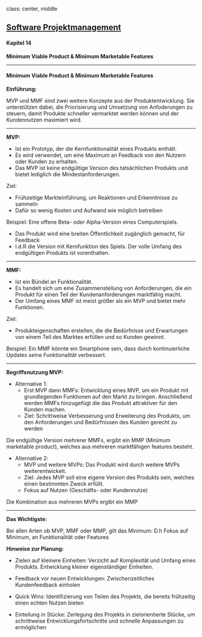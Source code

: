class: center, middle

## [Software Projektmanagement](index.html)

#### Kapitel 14
**Minimum Viable Product & Minimum Marketable Features**

---
#### Minimum Viable Product & Minimum Marketable Features

**Einführung:**

MVP und MMF sind zwei weitere Konzepte aus der Produktentwicklung. Sie unterstützen dabei, die Priorisierung und Umsetzung von Anfoderungen zu steuern, damit Produkte schneller vermarktet werden können und der Kundennutzen maximiert wird.

---

**MVP:**
- Ist ein Prototyp, der die Kernfunktionalität eines Produkts enthält. 
- Es wird verwendet, um eine Maximum an Feedback von den Nutzern oder Kunden zu erhalten.
- Das MVP ist keine endgültige Version des tatsächlichen Produkts und bietet lediglich die Mindestanforderungen.

Ziel:
- Frühzeitige Markteinführung, um Reaktionen und Erkenntnisse zu sammeln
- Dafür so wenig Kosten und Aufwand wie möglich betreiben

Beispiel:
Eine offene Beta- oder Alpha-Version eines Computerspiels.
- Das Produkt wird eine breiten Öffentlichkeit zugänglich gemacht, für Feedback
- I.d.R die Version mit Kernfunktion des Spiels. Der volle Umfang des endgültigen Produkts ist vorenthalten.

---

**MMF:**
- Ist ein Bündel an Funktionalität. 
- Es handelt sich um eine Zusammenstellung von Anforderungen, die ein Produkt für einen Teil der Kundenanforderungen marktfähig macht.
- Der Umfang eines MMF ist meist größer als ein MVP und bietet mehr Funktionen.

Ziel:
- Produkteigenschaften erstellen, die die Bedürfnisse und Erwartungen von einem Teil des Marktes erfüllen und so Kunden gewinnt.

Beispiel:
Ein MMF könnte ein Smartphone sein, dass durch kontinuierliche Updates seine Funktionalität verbessert.

---

**Begriffsnutzung MVP:**

- Alternative 1:
    - Erst MVP dann MMFs: Entwicklung eines MVP, um ein Produkt mit grundlegenden Funktionen auf den Markt zu bringen. Anschließend werden MMFs hinzugefügt die das Produkt attraktiver für den Kunden machen.
    - Ziel: Schrittweise Verbesserung und Erweiterung des Produkts, um den Anforderungen und Bedürfnissen des Kunden gerecht zu werden

Die endgültige Version mehrerer MMFs, ergibt ein MMP (Minimum marketable product), welches aus mehreren marktfähigen features besteht.

- Alternative 2:
  - MVP und weitere MVPs: Das Produkt wird durch weitere MVPs weiterentwickelt.
  - Ziel: Jedes MVP soll eine eigene Version des Produkts sein, welches einen bestimmten Zweck erfüllt. 
  - Fokus auf Nutzen (Geschäfts- oder Kundennutze)

Die Kombination aus mehreren MVPs ergibt ein MMP

---

**Das Wichtigste:**

Bei allen Arten ob MVP, MMF oder MMP, gilt das Minimum:
D.h Fokus auf Minimum, an Funktionalität oder Features

**Hinweise zur Planung:**

- Zielen auf kleinere Einheiten: Verzicht auf Komplexität und Umfang eines Produkts. Entwicklung kleiner eigenständiger Einheiten.

- Feedback vor neuen Entwicklungen: Zwischenzeitliches Kundenfeedback einholen

- Quick Wins: Identifizierung von Teilen des Projekts, die bereits frühzeitig einen echten Nutzen bieten

- Einteilung in Stücke: Zerlegung des Projekts in zielorientierte Stücke, um schrittweise Entwicklungsfortschritte und schnelle Anpassungen zu ermöglichen

